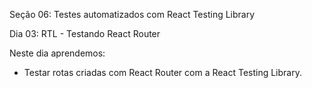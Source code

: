 Seção 06: Testes automatizados com React Testing Library

Dia 03: RTL - Testando React Router

Neste dia aprendemos:
- Testar rotas criadas com React Router com a React Testing Library. 